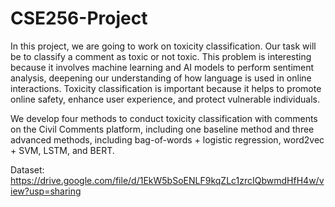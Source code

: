# CSE256-Project

In this project, we are going to work on toxicity classification. Our task will be to classify a comment as toxic or not toxic. This problem is interesting because it involves machine learning and AI models to perform sentiment analysis, deepening our understanding of how language is used in online interactions. Toxicity classification is important because it helps to promote online safety, enhance user experience, and protect vulnerable individuals.

We develop four methods to conduct toxicity classification with comments on the Civil Comments platform, including one baseline method and three advanced methods, including bag-of-words + logistic regression, word2vec + SVM, LSTM, and BERT. 

Dataset: https://drive.google.com/file/d/1EkW5bSoENLF9kqZLc1zrcIQbwmdHfH4w/view?usp=sharing
